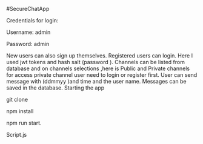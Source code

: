 #SecureChatApp

Credentials for login:

Username: admin

Password: admin

New users can also sign up themselves. Registered users can login. Here I used jwt tokens and hash salt (password ). Channels can be listed from database and on channels selections ,here is Public and Private channels for access private channel user need to login or register first. User can send message with (ddmmyy )and time and the user name. Messages can be saved in the database.
Starting the app

git clone

npm install

npm run start.

Script.js
